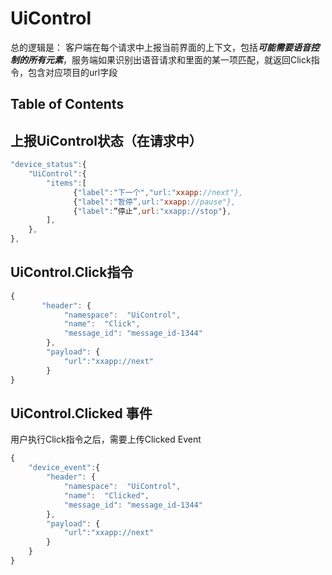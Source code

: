 # UiControl

总的逻辑是：
客户端在每个请求中上报当前界面的上下文，包括***可能需要语音控制的所有元素***，服务端如果识别出语音请求和里面的某一项匹配，就返回Click指令，包含对应项目的url字段


## Table of Contents


## 上报UiControl状态（在请求中）

```javascript
"device_status":{
    "UiControl":{
        "items":[
              {"label":"下一个","url:"xxapp://next"},
              {"label":"暂停”,url:"xxapp://pause"},
              {"label":”停止”,url:"xxapp://stop"},
        ],
    },
},
```

## UiControl.Click指令

```javascript
{
       "header": {
            "namespace":  "UiControl",
            "name":  "Click",
            "message_id": "message_id-1344"
        },
        "payload": {
            "url":"xxapp://next"
        }
}
```

## UiControl.Clicked 事件

用户执行Click指令之后，需要上传Clicked Event

```javascript
{
    "device_event":{
        "header": {
            "namespace":  "UiControl",
            "name":  "Clicked",
            "message_id": "message_id-1344"
        },
        "payload": {
            "url":"xxapp://next"
        }
    }
}
```
